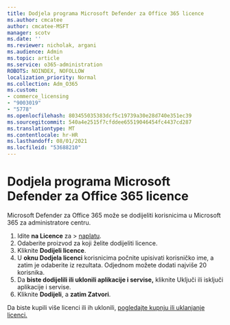 ```yaml
---
title: Dodjela programa Microsoft Defender za Office 365 licence
ms.author: cmcatee
author: cmcatee-MSFT
manager: scotv
ms.date: ''
ms.reviewer: nicholak, argani
ms.audience: Admin
ms.topic: article
ms.service: o365-administration
ROBOTS: NOINDEX, NOFOLLOW
localization_priority: Normal
ms.collection: Adm_O365
ms.custom:
- commerce_licensing
- "9003019"
- "5778"
ms.openlocfilehash: 803455035383dcf5c19739a30e28d740e351ec39
ms.sourcegitcommit: 540a4e2515f7cfddee65519046454fc4437cd287
ms.translationtype: MT
ms.contentlocale: hr-HR
ms.lasthandoff: 08/01/2021
ms.locfileid: "53688210"
---
```

# <a name="assign-microsoft-defender-for-office-365-licenses"></a>Dodjela programa Microsoft Defender za Office 365 licence

Microsoft Defender za Office 365 može se dodijeliti korisnicima u Microsoft 365 za administratore centru.

1. Idite **na Licence** za  >  [naplatu](https://go.microsoft.com/fwlink/p/?linkid=842264).
2. Odaberite proizvod za koji želite dodijeliti licence.
3. Kliknite **Dodijeli licence**.
4. U **oknu Dodjela licenci**  korisnicima počnite upisivati korisničko ime, a zatim je odaberite iz rezultata. Odjednom možete dodati najviše 20 korisnika.
5. Da **biste dodijelili ili uklonili aplikacije i servise,**  kliknite Uključi ili isključi aplikacije i servise.
6. Kliknite **Dodijeli**, a  **zatim Zatvori**.

Da biste kupili više licenci ili ih uklonili, [pogledajte kupnju ili uklanjanje licenci.](/microsoft-365/commerce/licenses/buy-licenses#buy-or-remove-licenses-for-your-business-subscription)
